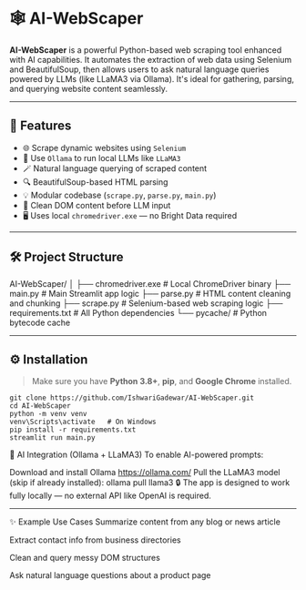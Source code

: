 # 🕸️ AI-WebScaper

**AI-WebScaper** is a powerful Python-based web scraping tool enhanced with AI capabilities. It automates the extraction of web data using Selenium and BeautifulSoup, then allows users to ask natural language queries powered by LLMs (like LLaMA3 via Ollama). It's ideal for gathering, parsing, and querying website content seamlessly.

---

## 🚀 Features

- 🌐 Scrape dynamic websites using `Selenium`
- 🧠 Use `Ollama` to run local LLMs like `LLaMA3`
- 🪄 Natural language querying of scraped content
- 🔍 BeautifulSoup-based HTML parsing
- 💡 Modular codebase (`scrape.py`, `parse.py`, `main.py`)
- 📂 Clean DOM content before LLM input
- 🖥️ Uses local `chromedriver.exe` — no Bright Data required

---

## 🛠️ Project Structure

AI-WebScaper/ 
│ ├── chromedriver.exe # Local ChromeDriver binary 
  ├── main.py # Main Streamlit app logic 
  ├── parse.py # HTML content cleaning and chunking 
  ├── scrape.py # Selenium-based web scraping logic 
  ├── requirements.txt # All Python dependencies 
      └── pycache/ # Python bytecode cache



---

## ⚙️ Installation

> Make sure you have **Python 3.8+**, **pip**, and **Google Chrome** installed.

```
git clone https://github.com/IshwariGadewar/AI-WebScaper.git
cd AI-WebScaper
python -m venv venv
venv\Scripts\activate   # On Windows
pip install -r requirements.txt
streamlit run main.py
```



🧠 AI Integration (Ollama + LLaMA3)
To enable AI-powered prompts:

Download and install Ollama
  https://ollama.com/
Pull the LLaMA3 model (skip if already installed):
  ollama pull llama3
🔒 The app is designed to work fully locally — no external API like OpenAI is required.


---

✨ Example Use Cases
Summarize content from any blog or news article

Extract contact info from business directories

Clean and query messy DOM structures

Ask natural language questions about a product page

